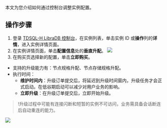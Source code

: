 
本文为您介绍如何通过控制台调整实例配置。

## 操作步骤
1. 登录 [TDSQL-H LibraDB 控制台](https://console.cloud.tencent.com/txln/instance)，在实例列表，单击实例 ID 或**操作**列的**详情**，进入实例详情页面。
2. 在实例详情页面，单击**配置信息**处的**垂直升配**。
![](https://qcloudimg.tencent-cloud.cn/raw/51324631de977ab0dcbde709dae30018.png)
3. 在购买页选择新的配置，单击**立即购买**。	
 - 支持的升级能力有：节点规格升配、节点存储规格升配。
 - 执行时间：
    - **维护时间内**：升级订单提交后，将延迟到升级时间窗内，升级任务才会正式启动。在低谷期启动可以减少对用户业务的影响。
    - **立即升级**：在升级订单提交后，立即开始升级。
>!升级过程中可能有连接闪断和短暂的实例不可访问，业务需具备会话断连后自动重连的能力。
>
![](https://qcloudimg.tencent-cloud.cn/raw/cdabcdef91fa9f962be24ebb745ce169.png)

